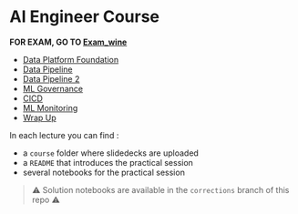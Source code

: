 # AI Engineer Course


**FOR EXAM, GO TO [Exam_wine](./Exam_wine/)**

- [Data Platform Foundation](./Data_Platform_Foundation/)
- [Data Pipeline](./Data_Pipeline/)
- [Data Pipeline 2](./Data_Pipeline_2/)
- [ML Governance](./ML_Governance/)
- [CICD](./CICD/)
- [ML Monitoring](./ML_Monitoring/)
- [Wrap Up](./Wrap_up/)


In each lecture you can find :
- a `course` folder where slidedecks are uploaded
- a `README` that introduces the practical session
- several notebooks for the practical session

> :warning: Solution notebooks are available in the `corrections` branch of this repo :warning:
